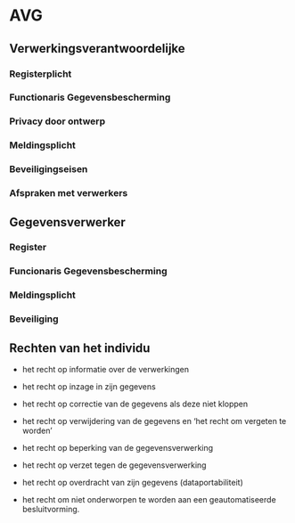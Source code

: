 # AVG

## Verwerkingsverantwoordelijke
### Registerplicht
### Functionaris Gegevensbescherming 
### Privacy door ontwerp
### Meldingsplicht
### Beveiligingseisen
### Afspraken met verwerkers
## Gegevensverwerker
### Register
### Funcionaris Gegevensbescherming
### Meldingsplicht
### Beveiliging


## Rechten van het individu  

-   het recht op informatie over de verwerkingen
    
-   het recht op inzage in zijn gegevens
    
-   het recht op correctie van de gegevens als deze niet kloppen
    
-   het recht op verwijdering van de gegevens en ‘het recht om vergeten te worden’
    
-   het recht op beperking van de gegevensverwerking
    
-   het recht op verzet tegen de gegevensverwerking
    
-   het recht op overdracht van zijn gegevens (dataportabiliteit)
    
-   het recht om niet onderworpen te worden aan een geautomatiseerde besluitvorming.